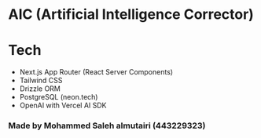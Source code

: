 
# AIC (Artificial Intelligence Corrector)

# Tech
- Next.js App Router (React Server Components)
- Tailwind CSS
- Drizzle ORM
- PostgreSQL (neon.tech)
- OpenAI with Vercel AI SDK

### Made by Mohammed Saleh almutairi (443229323)
